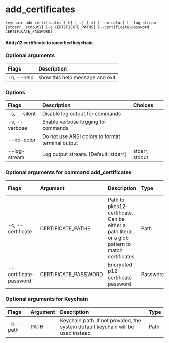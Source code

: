 
add_certificates
================


``keychain add-certificates [-h] [-s] [-v] [--no-color] [--log-stream {stderr, stdout}] [-c CERTIFICATE_PATHS] [--certificate-password CERTIFICATE_PASSWORD] ``
#### Add p12 certificate to specified keychain.

### Optional arguments

|Flags|Description|
| :--- | :--- |
|-h, --help|show this help message and exit|

### Options

|Flags|Description|Choices|
| :--- | :--- | :--- |
|-s, --silent|Disable log output for commands||
|-v, --verbose|Enable verbose logging for commands||
|--no-color|Do not use ANSI colors to format terminal output||
|--log-stream|Log output stream. [Default: stderr]|stderr, stdout|

### Optional arguments for command add_certificates

|Flags|Argument|Description|Type|Default|Multiple arguments|
| :--- | :--- | :--- | :--- | :--- | :--- |
|-c, --certificate|CERTIFICATE_PATHS|Path to pkcs12 certificate. Can be either a path literal, or a glob pattern to match certificates.|Path|$HOME/Library/MobileDevice/Certificates/*.p12|Yes|
|--certificate-password|CERTIFICATE_PASSWORD|Encrypted p12 certificate password|Password|||

### Optional arguments for Keychain

|Flags|Argument|Description|Type|
| :--- | :--- | :--- | :--- |
|-p, --path|PATH|Keychain path. If not provided, the system default keychain will be used instead|Path|
